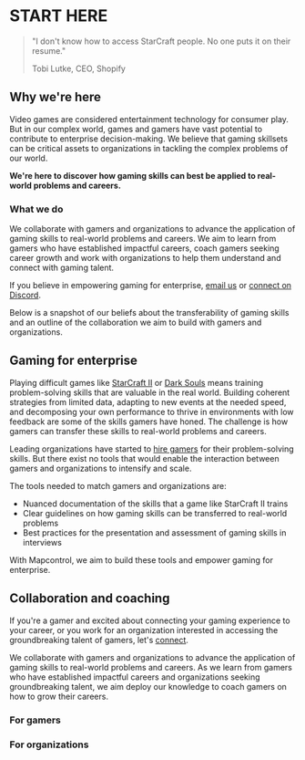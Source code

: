 # START HERE

> "I don't know how to access StarCraft people. No one puts it on their resume."
>
> Tobi Lutke, CEO, Shopify

## Why we're here

Video games are considered entertainment technology for consumer play. But in our complex world, games and gamers have vast potential to contribute to enterprise decision-making. We believe that gaming skillsets can be critical assets to organizations in tackling the complex problems of our world. 

**We're here to discover how gaming skills can best be applied to real-world problems and careers.**

### What we do

We collaborate with gamers and organizations to advance the application of gaming skills to real-world problems and careers. We aim to learn from gamers who have established impactful careers, coach gamers seeking career growth and work with organizations to help them understand and connect with gaming talent.

If you believe in empowering gaming for enterprise, [email us]() or [connect on Discord]().

Below is a snapshot of our beliefs about the transferability of gaming skills and an outline of the collaboration we aim to build with gamers and organizations.

## Gaming for enterprise

Playing difficult games like [StarCraft II](https://en.wikipedia.org/wiki/StarCraft_II:_Wings_of_Liberty) or [Dark Souls](https://en.wikipedia.org/wiki/Dark_Souls) means training problem-solving skills that are valuable in the real world. Building coherent strategies from limited data, adapting to new events at the needed speed, and decomposing your own performance to thrive in environments with low feedback are some of the skills gamers have honed. The challenge is how gamers can transfer these skills to real-world problems and careers. 

Leading organizations have started to [hire gamers](https://www.businessinsider.com/retired-gamer-offered-internship-for-past-starcraft-2-performance-2019-10) for their problem-solving skills. But there exist no tools that would enable the interaction between gamers and organizations to intensify and scale. 

The tools needed to match gamers and organizations are:

* Nuanced documentation of the skills that a game like StarCraft II trains
* Clear guidelines on how gaming skills can be transferred to real-world problems
* Best practices for the presentation and assessment of gaming skills in interviews

With Mapcontrol, we aim to build these tools and empower gaming for enterprise.

## Collaboration and coaching

If you're a gamer and excited about connecting your gaming experience to your career, or you work for an organization interested in accessing the groundbreaking talent of gamers, let's [connect](). 

We collaborate with gamers and organizations to advance the application of gaming skills to real-world problems and careers. 
As we learn from gamers who have established impactful careers and organizations seeking groundbreaking talent, we aim deploy our knowledge to coach gamers on how to grow their careers.

### For gamers

### For organizations


